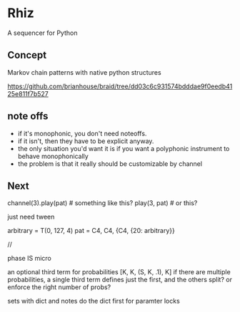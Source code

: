 # Rhiz

A sequencer for Python

## Concept

Markov chain patterns with native python structures

https://github.com/brianhouse/braid/tree/dd03c6c931574bdddae9f0eedb4125e811f7b527


## note offs

- if it's monophonic, you don't need noteoffs.
- if it isn't, then they have to be explicit anyway.
- the only situation you'd want it is if you want a polyphonic instrument to behave monophonically
- the problem is that it really should be customizable by channel



## Next


channel(3).play(pat)  # something like this? 
play(3, pat) # or this?

just need tween

arbitrary = T(0, 127, 4)
pat = C4, C4, {C4, {20: arbitrary}}

//


phase IS micro

an optional third term for probabilities [K, K, (S, K, .1), K]
if there are multiple probabilities, a single third term defines just the first, and the others split? or enforce the right number of probs?

sets with dict and notes do the dict first for paramter locks